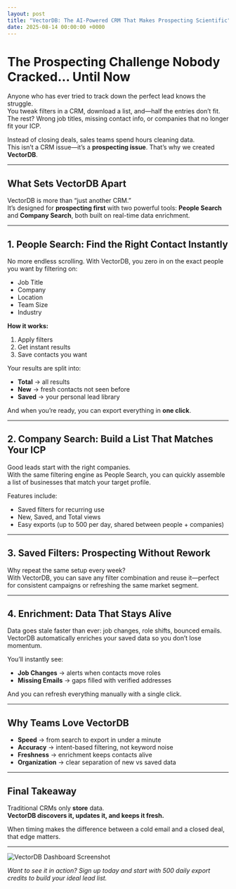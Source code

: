 ```yaml
---
layout: post
title: "VectorDB: The AI-Powered CRM That Makes Prospecting Scientific"
date: 2025-08-14 00:00:00 +0000
---
```


# The Prospecting Challenge Nobody Cracked… Until Now

Anyone who has ever tried to track down the perfect lead knows the struggle.  
You tweak filters in a CRM, download a list, and—half the entries don’t fit.  
The rest? Wrong job titles, missing contact info, or companies that no longer fit your ICP.

Instead of closing deals, sales teams spend hours cleaning data.  
This isn’t a CRM issue—it’s a **prospecting issue**. That’s why we created **VectorDB**.

---

## What Sets VectorDB Apart

VectorDB is more than “just another CRM.”  
It’s designed for **prospecting first** with two powerful tools: **People Search** and **Company Search**, both built on real-time data enrichment.

---

## 1. People Search: Find the Right Contact Instantly

No more endless scrolling. With VectorDB, you zero in on the exact people you want by filtering on:

- Job Title  
- Company  
- Location  
- Team Size  
- Industry  

**How it works:**

1. Apply filters  
2. Get instant results  
3. Save contacts you want  

Your results are split into:  

- **Total** → all results  
- **New** → fresh contacts not seen before  
- **Saved** → your personal lead library  

And when you’re ready, you can export everything in **one click**.

---

## 2. Company Search: Build a List That Matches Your ICP

Good leads start with the right companies.  
With the same filtering engine as People Search, you can quickly assemble a list of businesses that match your target profile.  

Features include:  

- Saved filters for recurring use  
- New, Saved, and Total views  
- Easy exports (up to 500 per day, shared between people + companies)

---

## 3. Saved Filters: Prospecting Without Rework

Why repeat the same setup every week?  
With VectorDB, you can save any filter combination and reuse it—perfect for consistent campaigns or refreshing the same market segment.

---

## 4. Enrichment: Data That Stays Alive

Data goes stale faster than ever: job changes, role shifts, bounced emails.  
VectorDB automatically enriches your saved data so you don’t lose momentum.

You’ll instantly see:

- **Job Changes** → alerts when contacts move roles  
- **Missing Emails** → gaps filled with verified addresses  

And you can refresh everything manually with a single click.

---

## Why Teams Love VectorDB

- **Speed** → from search to export in under a minute  
- **Accuracy** → intent-based filtering, not keyword noise  
- **Freshness** → enrichment keeps contacts alive  
- **Organization** → clear separation of new vs saved data  

---

## Final Takeaway

Traditional CRMs only **store** data.  
**VectorDB discovers it, updates it, and keeps it fresh.**

When timing makes the difference between a cold email and a closed deal, that edge matters.  

---

![VectorDB Dashboard Screenshot](https://github.com/DataGatewayMain/Vectordb_blog/blob/main/assets/vectordb-dashboard.png)

*Want to see it in action? Sign up today and start with 500 daily export credits to build your ideal lead list.*
